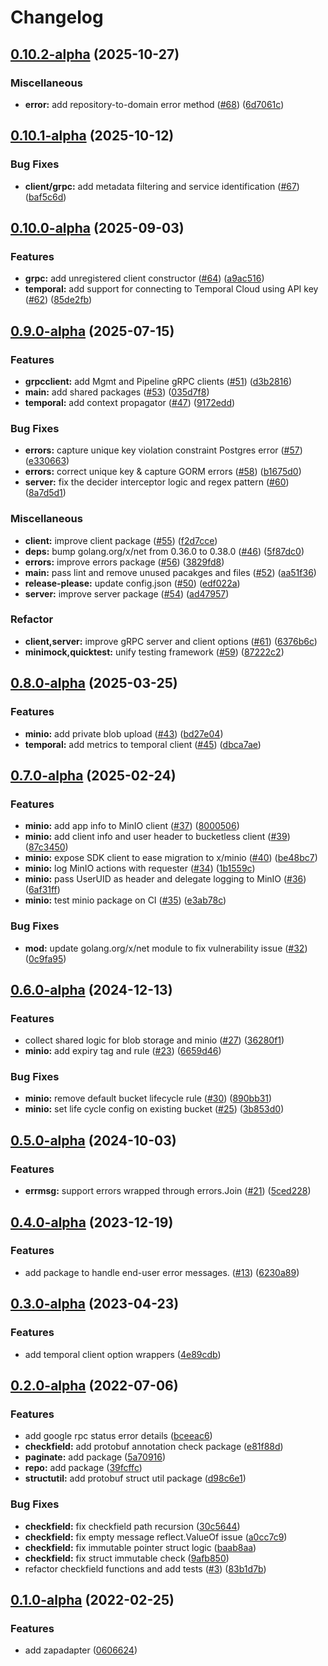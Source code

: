 # Changelog

## [0.10.2-alpha](https://github.com/instill-ai/x/compare/v0.10.1-alpha...v0.10.2-alpha) (2025-10-27)


### Miscellaneous

* **error:** add repository-to-domain error method ([#68](https://github.com/instill-ai/x/issues/68)) ([6d7061c](https://github.com/instill-ai/x/commit/6d7061cca7820fa72400f31d59da526395ab0cc2))

## [0.10.1-alpha](https://github.com/instill-ai/x/compare/v0.10.0-alpha...v0.10.1-alpha) (2025-10-12)


### Bug Fixes

* **client/grpc:** add metadata filtering and service identification ([#67](https://github.com/instill-ai/x/issues/67)) ([baf5c6d](https://github.com/instill-ai/x/commit/baf5c6d0bfbd53eaef9af392ef3ac2f9bc5ee939))

## [0.10.0-alpha](https://github.com/instill-ai/x/compare/v0.9.0-alpha...v0.10.0-alpha) (2025-09-03)


### Features

* **grpc:** add unregistered client constructor ([#64](https://github.com/instill-ai/x/issues/64)) ([a9ac516](https://github.com/instill-ai/x/commit/a9ac516d6f2302b6459502260b78996a8484b33f))
* **temporal:** add support for connecting to Temporal Cloud using API key ([#62](https://github.com/instill-ai/x/issues/62)) ([85de2fb](https://github.com/instill-ai/x/commit/85de2fb234ccbd5ef8e1b797caaed105303f0642))

## [0.9.0-alpha](https://github.com/instill-ai/x/compare/v0.8.0-alpha...v0.9.0-alpha) (2025-07-15)


### Features

* **grpcclient:** add Mgmt and Pipeline gRPC clients ([#51](https://github.com/instill-ai/x/issues/51)) ([d3b2816](https://github.com/instill-ai/x/commit/d3b28166753ab5f1858d43ef0912055a3bc49097))
* **main:** add shared packages ([#53](https://github.com/instill-ai/x/issues/53)) ([035d7f8](https://github.com/instill-ai/x/commit/035d7f80b280af4d9c1482cf03c21ba8041617ed))
* **temporal:** add context propagator ([#47](https://github.com/instill-ai/x/issues/47)) ([9172edd](https://github.com/instill-ai/x/commit/9172edd336bb29ce69be0be124658160b80f58e2))


### Bug Fixes

* **errors:** capture unique key violation constraint Postgres error ([#57](https://github.com/instill-ai/x/issues/57)) ([e330663](https://github.com/instill-ai/x/commit/e330663db2fcc5536a80cd58fc0bf13f90814185))
* **errors:** correct unique key & capture GORM errors ([#58](https://github.com/instill-ai/x/issues/58)) ([b1675d0](https://github.com/instill-ai/x/commit/b1675d0e17954180f7be77a6a1dafc27e82d497f))
* **server:** fix the decider interceptor logic and regex pattern ([#60](https://github.com/instill-ai/x/issues/60)) ([8a7d5d1](https://github.com/instill-ai/x/commit/8a7d5d1ae335f1f18c42cdbd30b3c195743d4a32))


### Miscellaneous

* **client:** improve client package ([#55](https://github.com/instill-ai/x/issues/55)) ([f2d7cce](https://github.com/instill-ai/x/commit/f2d7cce973ee7e3efae60839fb64884193994907))
* **deps:** bump golang.org/x/net from 0.36.0 to 0.38.0 ([#46](https://github.com/instill-ai/x/issues/46)) ([5f87dc0](https://github.com/instill-ai/x/commit/5f87dc044a82d3e2dadd703f44affa012c2f34c1))
* **errors:** improve errors package ([#56](https://github.com/instill-ai/x/issues/56)) ([3829fd8](https://github.com/instill-ai/x/commit/3829fd844cd5c4926e54f9da104c7d4a085bd182))
* **main:** pass lint and remove unused pacakges and files ([#52](https://github.com/instill-ai/x/issues/52)) ([aa51f36](https://github.com/instill-ai/x/commit/aa51f36fb8cfde0ac8e1bef3a8d21634f69acae9))
* **release-please:** update config.json ([#50](https://github.com/instill-ai/x/issues/50)) ([edf022a](https://github.com/instill-ai/x/commit/edf022aae3333f750ffe88f7fd27d1d46783ed5f))
* **server:** improve server package ([#54](https://github.com/instill-ai/x/issues/54)) ([ad47957](https://github.com/instill-ai/x/commit/ad479570e6331d32a1b89548189ee2204b3ee559))


### Refactor

* **client,server:** improve gRPC server and client options ([#61](https://github.com/instill-ai/x/issues/61)) ([6376b6c](https://github.com/instill-ai/x/commit/6376b6cc6d5e4282b5d0f6466567c6fa3c9edf2c))
* **minimock,quicktest:** unify testing framework ([#59](https://github.com/instill-ai/x/issues/59)) ([87222c2](https://github.com/instill-ai/x/commit/87222c286bdbb132a769f8fdbf2eaf83af0a6879))

## [0.8.0-alpha](https://github.com/instill-ai/x/compare/v0.7.0-alpha...v0.8.0-alpha) (2025-03-25)


### Features

* **minio:** add private blob upload ([#43](https://github.com/instill-ai/x/issues/43)) ([bd27e04](https://github.com/instill-ai/x/commit/bd27e04e1246009e9b7dbe7008e768add5450929))
* **temporal:** add metrics to temporal client ([#45](https://github.com/instill-ai/x/issues/45)) ([dbca7ae](https://github.com/instill-ai/x/commit/dbca7ae1a0f2f1280bd85c65c738615cbaa56ffc))

## [0.7.0-alpha](https://github.com/instill-ai/x/compare/v0.6.0-alpha...v0.7.0-alpha) (2025-02-24)


### Features

* **minio:** add app info to MinIO client ([#37](https://github.com/instill-ai/x/issues/37)) ([8000506](https://github.com/instill-ai/x/commit/8000506aa4551228dd1f52cfca225fab206d9afd))
* **minio:** add client info and user header to bucketless client ([#39](https://github.com/instill-ai/x/issues/39)) ([87c3450](https://github.com/instill-ai/x/commit/87c34501e6cdc86546a900c1f3269ec5fb5ce2b9))
* **minio:** expose SDK client to ease migration to x/minio ([#40](https://github.com/instill-ai/x/issues/40)) ([be48bc7](https://github.com/instill-ai/x/commit/be48bc78368d145e643aa1270b38f57636ecf586))
* **minio:** log MinIO actions with requester ([#34](https://github.com/instill-ai/x/issues/34)) ([1b1559c](https://github.com/instill-ai/x/commit/1b1559c35b51e698a53472bae61e925354f816a0))
* **minio:** pass UserUID as header and delegate logging to MinIO ([#36](https://github.com/instill-ai/x/issues/36)) ([6af31ff](https://github.com/instill-ai/x/commit/6af31ff7cc27ca2f14c00fa5c932798a7a0d09f1))
* **minio:** test minio package on CI ([#35](https://github.com/instill-ai/x/issues/35)) ([e3ab78c](https://github.com/instill-ai/x/commit/e3ab78c6d1b81ae494fd9b1d2819207f4ea59b98))


### Bug Fixes

* **mod:** update golang.org/x/net module to fix vulnerability issue ([#32](https://github.com/instill-ai/x/issues/32)) ([0c9fa95](https://github.com/instill-ai/x/commit/0c9fa957ecaa076dda39e901ac887c3a31d08f99))

## [0.6.0-alpha](https://github.com/instill-ai/x/compare/v0.5.0-alpha...v0.6.0-alpha) (2024-12-13)


### Features

* collect shared logic for blob storage and minio ([#27](https://github.com/instill-ai/x/issues/27)) ([36280f1](https://github.com/instill-ai/x/commit/36280f1781206f99f176732964d6ce9080d2f288))
* **minio:** add expiry tag and rule ([#23](https://github.com/instill-ai/x/issues/23)) ([6659d46](https://github.com/instill-ai/x/commit/6659d4662da56fd7af36034b3756f856607d61de))


### Bug Fixes

* **minio:** remove default bucket lifecycle rule ([#30](https://github.com/instill-ai/x/issues/30)) ([890bb31](https://github.com/instill-ai/x/commit/890bb310fcb2f236b798044212850cdaf4fb63d3))
* **minio:** set life cycle config on existing bucket ([#25](https://github.com/instill-ai/x/issues/25)) ([3b853d0](https://github.com/instill-ai/x/commit/3b853d0b8656d116798e31cffa2db4dab84724a2))

## [0.5.0-alpha](https://github.com/instill-ai/x/compare/v0.4.0-alpha...v0.5.0-alpha) (2024-10-03)


### Features

* **errmsg:** support errors wrapped through errors.Join ([#21](https://github.com/instill-ai/x/issues/21)) ([5ced228](https://github.com/instill-ai/x/commit/5ced228b749839129417cdd5214daad774ce043d))

## [0.4.0-alpha](https://github.com/instill-ai/x/compare/v0.3.0-alpha...v0.4.0-alpha) (2023-12-19)


### Features

* add package to handle end-user error messages. ([#13](https://github.com/instill-ai/x/issues/13)) ([6230a89](https://github.com/instill-ai/x/commit/6230a89e386c9135fcadcaddb76ffa052fba82ea))

## [0.3.0-alpha](https://github.com/instill-ai/x/compare/v0.2.0-alpha...v0.3.0-alpha) (2023-04-23)


### Features

* add temporal client option wrappers ([4e89cdb](https://github.com/instill-ai/x/commit/4e89cdb95a96ff44f2fb02c01b296a30ca1f87f7))

## [0.2.0-alpha](https://github.com/instill-ai/x/compare/v0.1.0-alpha...v0.2.0-alpha) (2022-07-06)


### Features

* add google rpc status error details ([bceeac6](https://github.com/instill-ai/x/commit/bceeac65f5232dc15c9176ea39c10e4bda3cb238))
* **checkfield:** add protobuf annotation check package ([e81f88d](https://github.com/instill-ai/x/commit/e81f88dda39bd7cb26355a7706abc4696840d441))
* **paginate:** add package ([5a70916](https://github.com/instill-ai/x/commit/5a70916ce4258602d069262476be23478e8e44c5))
* **repo:** add package ([39fcffc](https://github.com/instill-ai/x/commit/39fcffc82edb43cf739040deea94b5e67c8cacb6))
* **structutil:** add protobuf struct util package ([d98c6e1](https://github.com/instill-ai/x/commit/d98c6e13153fc3b6e09d1785ee0d792bd3cd8d01))


### Bug Fixes

* **checkfield:** fix checkfield path recursion ([30c5644](https://github.com/instill-ai/x/commit/30c56444b8f3556b88cf6c014dc501c1b68da758))
* **checkfield:** fix empty message reflect.ValueOf issue ([a0cc7c9](https://github.com/instill-ai/x/commit/a0cc7c979c669803cc08ebbb82c2bd7b19f91d69))
* **checkfield:** fix immutable pointer struct logic ([baab8aa](https://github.com/instill-ai/x/commit/baab8aaa93b22745e3e1a1a64cb7a4fb120c4b6c))
* **checkfield:** fix struct immutable check ([9afb850](https://github.com/instill-ai/x/commit/9afb85044c1c4d86acea5a521108ceb8f46d2cc2))
* refactor checkfield functions and add tests ([#3](https://github.com/instill-ai/x/issues/3)) ([83b1d7b](https://github.com/instill-ai/x/commit/83b1d7b1bffd04b39bb007affc3c5beb1ade6ae0))

## [0.1.0-alpha](https://github.com/instill-ai/x/compare/v0.0.0-alpha...v0.1.0-alpha) (2022-02-25)


### Features

* add zapadapter ([0606624](https://github.com/instill-ai/x/commit/06066245ff82ba2c03441c0810a3ba7316bc7514))
